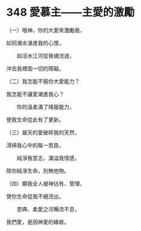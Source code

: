 # 348 愛慕主——主愛的激勵

（一）哦神，你的大愛來激勵我，

如同潮水湧進我的心懷，

　　如活水江河從我魂流過，

沖去我裡面一切的障礙。

（二）我怎能不服你大愛能力？

我怎能不讓愛潮進我心？

　　你的溫柔滿了降服能力，

使我生命從此有了更新。

（三）屬天的愛破碎我的天然，

清掃我心中的每一思路，

　　純淨我意志，滿溢我情感，

除你純淨生命，別無他物。

（四）願我全人被神佔有、管理，

使你生命從我不絕流出，

　　恩典、柔愛之河暢流不息，

我們愛，是因神愛的緣故。

